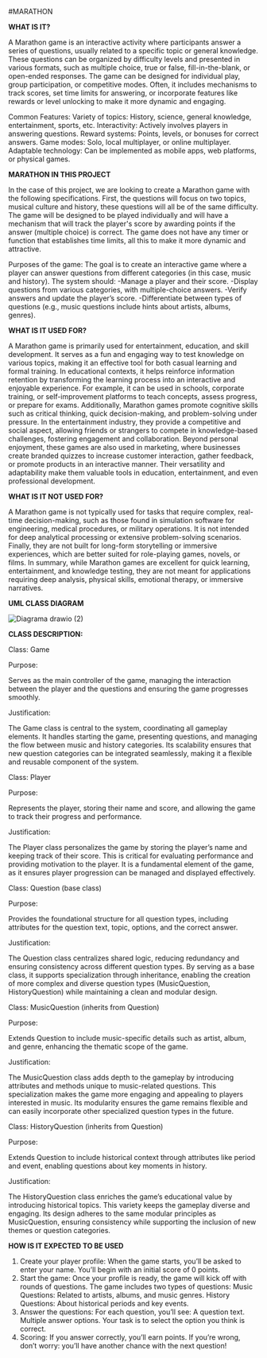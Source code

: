 #MARATHON

**WHAT IS IT?**

A Marathon game is an interactive activity where participants answer a series of questions, usually related to a specific topic or general knowledge. These questions can be organized by difficulty levels and presented in various formats, such as multiple choice, true or false, fill-in-the-blank, or open-ended responses.
The game can be designed for individual play, group participation, or competitive modes. Often, it includes mechanisms to track scores, set time limits for answering, or incorporate features like rewards or level unlocking to make it more dynamic and engaging.

Common Features:
Variety of topics: History, science, general knowledge, entertainment, sports, etc.
Interactivity: Actively involves players in answering questions.
Reward systems: Points, levels, or bonuses for correct answers.
Game modes: Solo, local multiplayer, or online multiplayer.
Adaptable technology: Can be implemented as mobile apps, web platforms, or physical games.

**MARATHON IN THIS PROJECT** 

In the case of this project, we are looking to create a Marathon game with the following specifications. First, the questions will focus on two topics, musical culture and history, these questions will all be of the same difficulty. The game will be designed to be played individually and will have a mechanism that will track the player's score by awarding points if the answer (multiple choice) is correct. The game does not have any timer or function that establishes time limits, all this to make it more dynamic and attractive.

Purposes of the game:
The goal is to create an interactive game where a player can answer questions from different categories (in this case, music and history). The system should:
-Manage a player and their score.
-Display questions from various categories, with multiple-choice answers.
-Verify answers and update the player’s score.
-Differentiate between types of questions (e.g., music questions include hints about artists, albums, genres).

**WHAT IS IT USED FOR?**

A Marathon game is primarily used for entertainment, education, and skill development. It serves as a fun and engaging way to test knowledge on various topics, making it an effective tool for both casual learning and formal training. In educational contexts, it helps reinforce information retention by transforming the learning process into an interactive and enjoyable experience. For example, it can be used in schools, corporate training, or self-improvement platforms to teach concepts, assess progress, or prepare for exams. Additionally, Marathon games promote cognitive skills such as critical thinking, quick decision-making, and problem-solving under pressure. In the entertainment industry, they provide a competitive and social aspect, allowing friends or strangers to compete in knowledge-based challenges, fostering engagement and collaboration. Beyond personal enjoyment, these games are also used in marketing, where businesses create branded quizzes to increase customer interaction, gather feedback, or promote products in an interactive manner. Their versatility and adaptability make them valuable tools in education, entertainment, and even professional development.

**WHAT IS IT NOT USED FOR?**

A Marathon game is not typically used for tasks that require complex, real-time decision-making, such as those found in simulation software for engineering, medical procedures, or military operations. It is not intended for deep analytical processing or extensive problem-solving scenarios. Finally, they are not built for long-form storytelling or immersive experiences, which are better suited for role-playing games, novels, or films. In summary, while Marathon games are excellent for quick learning, entertainment, and knowledge testing, they are not meant for applications requiring deep analysis, physical skills, emotional therapy, or immersive narratives.



**UML CLASS DIAGRAM**



![Diagrama drawio (2)](https://github.com/user-attachments/assets/53f1daa2-cc3b-4ccf-b409-cdb6e7b808bf)

**CLASS DESCRIPTION:**

Class: Game

Purpose:

Serves as the main controller of the game, managing the interaction between the player and the questions and ensuring the game progresses smoothly.

Justification:

The Game class is central to the system, coordinating all gameplay elements. It handles starting the game, presenting questions, and managing the flow between music and history categories.
Its scalability ensures that new question categories can be integrated seamlessly, making it a flexible and reusable component of the system.

Class: Player

Purpose:

Represents the player, storing their name and score, and allowing the game to track their progress and performance.

Justification:

The Player class personalizes the game by storing the player’s name and keeping track of their score. This is critical for evaluating performance and providing motivation to the player.
It is a fundamental element of the game, as it ensures player progression can be managed and displayed effectively.

Class: Question (base class)

Purpose:

Provides the foundational structure for all question types, including attributes for the question text, topic, options, and the correct answer.

Justification:

The Question class centralizes shared logic, reducing redundancy and ensuring consistency across different question types.
By serving as a base class, it supports specialization through inheritance, enabling the creation of more complex and diverse question types (MusicQuestion, HistoryQuestion) while maintaining a clean and modular design.

Class: MusicQuestion (inherits from Question)

Purpose:

Extends Question to include music-specific details such as artist, album, and genre, enhancing the thematic scope of the game.

Justification:

The MusicQuestion class adds depth to the gameplay by introducing attributes and methods unique to music-related questions. This specialization makes the game more engaging and appealing to players interested in music.
Its modularity ensures the game remains flexible and can easily incorporate other specialized question types in the future.

Class: HistoryQuestion (inherits from Question)

Purpose:

Extends Question to include historical context through attributes like period and event, enabling questions about key moments in history.

Justification:

The HistoryQuestion class enriches the game’s educational value by introducing historical topics. This variety keeps the gameplay diverse and engaging.
Its design adheres to the same modular principles as MusicQuestion, ensuring consistency while supporting the inclusion of new themes or question categories.



**HOW IS IT EXPECTED TO BE USED**
1. Create your player profile:
When the game starts, you’ll be asked to enter your name.
You’ll begin with an initial score of 0 points.
2. Start the game:
Once your profile is ready, the game will kick off with rounds of questions.
The game includes two types of questions:
Music Questions: Related to artists, albums, and music genres.
History Questions: About historical periods and key events.
3. Answer the questions:
For each question, you’ll see:
A question text.
Multiple answer options.
Your task is to select the option you think is correct.
4. Scoring:
If you answer correctly, you’ll earn points.
If you’re wrong, don’t worry: you’ll have another chance with the next question!






 
